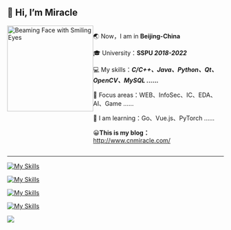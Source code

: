 ## 👋 Hi, I’m Miracle

<div style="display: flex;">
 	<div>
    <img src="https://raw.githubusercontent.com/Tarikul-Islam-Anik/Animated-Fluent-Emojis/master/Emojis/Smilies/Beaming%20Face%20with%20Smiling%20Eyes.png" alt="Beaming Face with Smiling Eyes" height="200" />
  </div>
  <div>
    <p>🌏 Now，I am in <strong>Beijing-China</strong></p>
    <p>🎓 University：<strong>SSPU <em>2018-2022</em></strong></p>
    <p>💻 My skills：<strong><em>C/C++、Java、Python、Qt、OpenCV、MySQL ......</em></strong></p>
    <p>🎯 Focus areas：WEB、InfoSec、IC、EDA、AI、Game ......</p>
    <p>📖 I am learning：Go、Vue.js、PyTorch ......</p>
    <p>😀<strong>This is my blog：</strong> <a href="http://www.cnmiracle.com/">http://www.cnmiracle.com/</a></p>
  </div>
</div>


---

 [![My Skills](https://skillicons.dev/icons?i=windows,powershell,linux,bash,vim,neovim,redhat,ubuntu,debian,arch,kali,git,github,docker)](https://skillicons.dev)

 [![My Skills](https://skillicons.dev/icons?i=js,html,css,nodejs,npm,figma,bootstrap,react,vue,wordpress,vscode,sublime,md,ps)](https://skillicons.dev)

 [![My Skills](https://skillicons.dev/icons?i=java,maven,spring,postman,idea,eclipse,androidstudio,nginx,mysql,sqlite,redis,mongodb)](https://skillicons.dev)

 [![My Skills](https://skillicons.dev/icons?i=c,cpp,cmake,qt,opencv,visualstudio,clion,py,anaconda,pytorch,pycharm)](https://skillicons.dev)

![](https://capsule-render.vercel.app/api?type=waving&height=150&color=random&section=footer&reversal=true&fontAlignY=50&animation=twinkling&descAlign=50&descAlignY=50)

